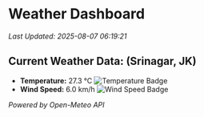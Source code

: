 
# Weather Dashboard

_Last Updated: 2025-08-07 06:19:21_

## Current Weather Data: (Srinagar, JK)
- **Temperature:** 27.3 °C ![Temperature Badge](https://img.shields.io/badge/Temperature-Medium%20Temp-green)
- **Wind Speed:** 6.0 km/h ![Wind Speed Badge](https://img.shields.io/badge/Wind%20Speed-Light%20Wind-blue)

*Powered by Open-Meteo API*
